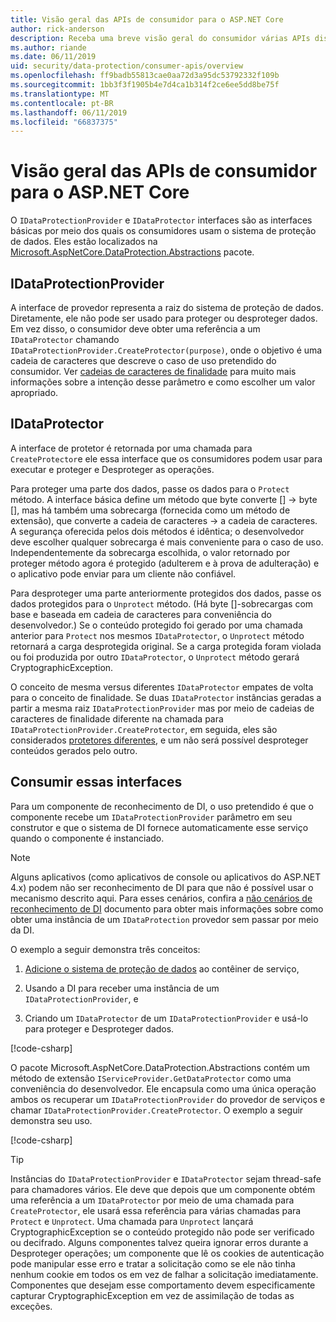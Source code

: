 ```yaml
---
title: Visão geral das APIs de consumidor para o ASP.NET Core
author: rick-anderson
description: Receba uma breve visão geral do consumidor várias APIs disponíveis dentro da biblioteca de proteção de dados do ASP.NET Core.
ms.author: riande
ms.date: 06/11/2019
uid: security/data-protection/consumer-apis/overview
ms.openlocfilehash: ff9badb55813cae0aa72d3a95dc53792332f109b
ms.sourcegitcommit: 1bb3f3f1905b4e7d4ca1b314f2ce6ee5dd8be75f
ms.translationtype: MT
ms.contentlocale: pt-BR
ms.lasthandoff: 06/11/2019
ms.locfileid: "66837375"
---
```

# <a name="consumer-apis-overview-for-aspnet-core"></a>Visão geral das APIs de consumidor para o ASP.NET Core

O `IDataProtectionProvider` e `IDataProtector` interfaces são as interfaces básicas por meio dos quais os consumidores usam o sistema de proteção de dados. Eles estão localizados na [Microsoft.AspNetCore.DataProtection.Abstractions](https://www.nuget.org/packages/Microsoft.AspNetCore.DataProtection.Abstractions/) pacote.

## <a name="idataprotectionprovider"></a>IDataProtectionProvider

A interface de provedor representa a raiz do sistema de proteção de dados. Diretamente, ele não pode ser usado para proteger ou desproteger dados. Em vez disso, o consumidor deve obter uma referência a um `IDataProtector` chamando `IDataProtectionProvider.CreateProtector(purpose)`, onde o objetivo é uma cadeia de caracteres que descreve o caso de uso pretendido do consumidor. Ver [cadeias de caracteres de finalidade](xref:security/data-protection/consumer-apis/purpose-strings) para muito mais informações sobre a intenção desse parâmetro e como escolher um valor apropriado.

## <a name="idataprotector"></a>IDataProtector

A interface de protetor é retornada por uma chamada para `CreateProtector`e ele essa interface que os consumidores podem usar para executar e proteger e Desproteger as operações.

Para proteger uma parte dos dados, passe os dados para o `Protect` método. A interface básica define um método que byte converte [] -> byte [], mas há também uma sobrecarga (fornecida como um método de extensão), que converte a cadeia de caracteres -> a cadeia de caracteres. A segurança oferecida pelos dois métodos é idêntica; o desenvolvedor deve escolher qualquer sobrecarga é mais conveniente para o caso de uso. Independentemente da sobrecarga escolhida, o valor retornado por proteger método agora é protegido (adulterem e à prova de adulteração) e o aplicativo pode enviar para um cliente não confiável.

Para desproteger uma parte anteriormente protegidos dos dados, passe os dados protegidos para o `Unprotect` método. (Há byte []-sobrecargas com base e baseada em cadeia de caracteres para conveniência do desenvolvedor.) Se o conteúdo protegido foi gerado por uma chamada anterior para `Protect` nos mesmos `IDataProtector`, o `Unprotect` método retornará a carga desprotegida original. Se a carga protegida foram violada ou foi produzida por outro `IDataProtector`, o `Unprotect` método gerará CryptographicException.

O conceito de mesma versus diferentes `IDataProtector` empates de volta para o conceito de finalidade. Se duas `IDataProtector` instâncias geradas a partir a mesma raiz `IDataProtectionProvider` mas por meio de cadeias de caracteres de finalidade diferente na chamada para `IDataProtectionProvider.CreateProtector`, em seguida, eles são considerados [protetores diferentes](xref:security/data-protection/consumer-apis/purpose-strings), e um não será possível desproteger conteúdos gerados pelo outro.

## <a name="consuming-these-interfaces"></a>Consumir essas interfaces

Para um componente de reconhecimento de DI, o uso pretendido é que o componente recebe um `IDataProtectionProvider` parâmetro em seu construtor e que o sistema de DI fornece automaticamente esse serviço quando o componente é instanciado.

> [!NOTE]
> Alguns aplicativos (como aplicativos de console ou aplicativos do ASP.NET 4.x) podem não ser reconhecimento de DI para que não é possível usar o mecanismo descrito aqui. Para esses cenários, confira a [não cenários de reconhecimento de DI](xref:security/data-protection/configuration/non-di-scenarios) documento para obter mais informações sobre como obter uma instância de um `IDataProtection` provedor sem passar por meio da DI.

O exemplo a seguir demonstra três conceitos:

1. [Adicione o sistema de proteção de dados](xref:security/data-protection/configuration/overview) ao contêiner de serviço,

2. Usando a DI para receber uma instância de um `IDataProtectionProvider`, e

3. Criando um `IDataProtector` de um `IDataProtectionProvider` e usá-lo para proteger e Desproteger dados.

[!code-csharp[](../using-data-protection/samples/protectunprotect.cs?highlight=26,34,35,36,37,38,39,40)]

O pacote Microsoft.AspNetCore.DataProtection.Abstractions contém um método de extensão `IServiceProvider.GetDataProtector` como uma conveniência do desenvolvedor. Ele encapsula como uma única operação ambos os recuperar um `IDataProtectionProvider` do provedor de serviços e chamar `IDataProtectionProvider.CreateProtector`. O exemplo a seguir demonstra seu uso.

[!code-csharp[](./overview/samples/getdataprotector.cs?highlight=15)]

>[!TIP]
> Instâncias do `IDataProtectionProvider` e `IDataProtector` sejam thread-safe para chamadores vários. Ele deve que depois que um componente obtém uma referência a um `IDataProtector` por meio de uma chamada para `CreateProtector`, ele usará essa referência para várias chamadas para `Protect` e `Unprotect`. Uma chamada para `Unprotect` lançará CryptographicException se o conteúdo protegido não pode ser verificado ou decifrado. Alguns componentes talvez queira ignorar erros durante a Desproteger operações; um componente que lê os cookies de autenticação pode manipular esse erro e tratar a solicitação como se ele não tinha nenhum cookie em todos os em vez de falhar a solicitação imediatamente. Componentes que desejam esse comportamento devem especificamente capturar CryptographicException em vez de assimilação de todas as exceções.
